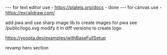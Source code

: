 --- for text editor use - https://platejs.org/docs - done
--- for canvas use - https://excalidraw.com/




add pwa and use sharp image lib to create images for pwa see /public/logo.svg modify it in diff versions to create logo

https://yoopta.dev/examples/withBaseFullSetup

revamp hero section
